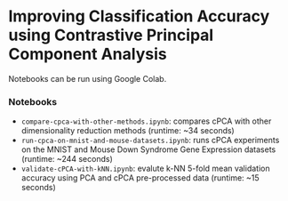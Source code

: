 # Improving Classification Accuracy using Contrastive Principal Component Analysis

Notebooks can be run using Google Colab. 

### Notebooks

* `compare-cpca-with-other-methods.ipynb`: compares cPCA with other dimensionality reduction methods (runtime: ~34 seconds)
* `run-cpca-on-mnist-and-mouse-datasets.ipynb`: runs cPCA experiments on the MNIST and Mouse Down Syndrome Gene Expression datasets (runtime: ~244 seconds)
* `validate-cPCA-with-kNN.ipynb`: evalute k-NN 5-fold mean validation accuracy using PCA and cPCA pre-processed data (runtime: ~15 seconds)
